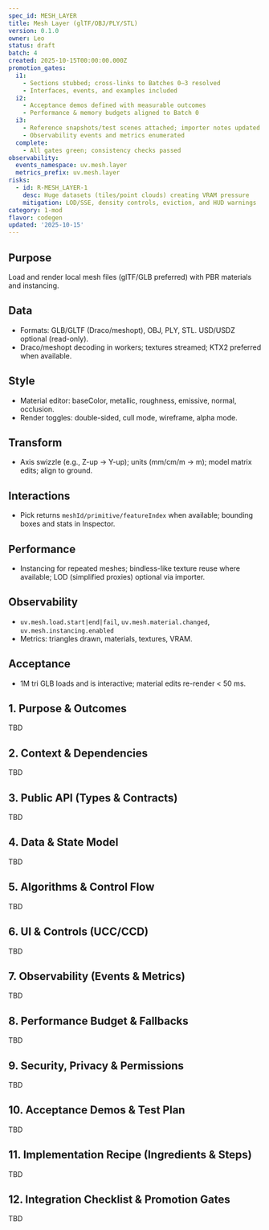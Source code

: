 ```yaml
---
spec_id: MESH_LAYER
title: Mesh Layer (glTF/OBJ/PLY/STL)
version: 0.1.0
owner: Leo
status: draft
batch: 4
created: 2025-10-15T00:00:00.000Z
promotion_gates:
  i1:
    - Sections stubbed; cross-links to Batches 0–3 resolved
    - Interfaces, events, and examples included
  i2:
    - Acceptance demos defined with measurable outcomes
    - Performance & memory budgets aligned to Batch 0
  i3:
    - Reference snapshots/test scenes attached; importer notes updated
    - Observability events and metrics enumerated
  complete:
    - All gates green; consistency checks passed
observability:
  events_namespace: uv.mesh.layer
  metrics_prefix: uv.mesh.layer
risks:
  - id: R-MESH_LAYER-1
    desc: Huge datasets (tiles/point clouds) creating VRAM pressure
    mitigation: LOD/SSE, density controls, eviction, and HUD warnings
category: 1-mod
flavor: codegen
updated: '2025-10-15'
---
```


## Purpose
Load and render local mesh files (glTF/GLB preferred) with PBR materials and instancing.

## Data
- Formats: GLB/GLTF (Draco/meshopt), OBJ, PLY, STL. USD/USDZ optional (read-only).
- Draco/meshopt decoding in workers; textures streamed; KTX2 preferred when available.

## Style
- Material editor: baseColor, metallic, roughness, emissive, normal, occlusion.
- Render toggles: double-sided, cull mode, wireframe, alpha mode.

## Transform
- Axis swizzle (e.g., Z-up → Y-up); units (mm/cm/m → m); model matrix edits; align to ground.

## Interactions
- Pick returns `meshId/primitive/featureIndex` when available; bounding boxes and stats in Inspector.

## Performance
- Instancing for repeated meshes; bindless-like texture reuse where available; LOD (simplified proxies) optional via importer.

## Observability
- `uv.mesh.load.start|end|fail`, `uv.mesh.material.changed`, `uv.mesh.instancing.enabled`
- Metrics: triangles drawn, materials, textures, VRAM.

## Acceptance
- 1M tri GLB loads and is interactive; material edits re-render < 50 ms.

## 1. Purpose & Outcomes
TBD


## 2. Context & Dependencies
TBD


## 3. Public API (Types & Contracts)
TBD


## 4. Data & State Model
TBD


## 5. Algorithms & Control Flow
TBD


## 6. UI & Controls (UCC/CCD)
TBD


## 7. Observability (Events & Metrics)
TBD


## 8. Performance Budget & Fallbacks
TBD


## 9. Security, Privacy & Permissions
TBD


## 10. Acceptance Demos & Test Plan
TBD


## 11. Implementation Recipe (Ingredients & Steps)
TBD


## 12. Integration Checklist & Promotion Gates
TBD
